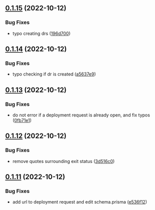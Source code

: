 ## [0.1.15](https://github.com/Open-Study-College/osc/compare/v0.1.14...v0.1.15) (2022-10-12)


### Bug Fixes

* typo creating drs ([196d700](https://github.com/Open-Study-College/osc/commit/196d70092153d0d79d367ca0a979db911d718c6c))



## [0.1.14](https://github.com/Open-Study-College/osc/compare/v0.1.13...v0.1.14) (2022-10-12)


### Bug Fixes

* typo checking if dr is created ([a5637e9](https://github.com/Open-Study-College/osc/commit/a5637e989250ec496e0aa0b4ef8a1bbae01d7815))



## [0.1.13](https://github.com/Open-Study-College/osc/compare/v0.1.12...v0.1.13) (2022-10-12)


### Bug Fixes

* do not error if a deployment request is already open, and fix typos ([0fb71e1](https://github.com/Open-Study-College/osc/commit/0fb71e12004082214769916e7d73c82f4eddb89c))



## [0.1.12](https://github.com/Open-Study-College/osc/compare/v0.1.11...v0.1.12) (2022-10-12)


### Bug Fixes

* remove quotes surrounding exit status ([3d516c0](https://github.com/Open-Study-College/osc/commit/3d516c0520080ad3e1647beb5d15e87b9c9f417c))



## [0.1.11](https://github.com/Open-Study-College/osc/compare/v0.1.10...v0.1.11) (2022-10-12)


### Bug Fixes

* add url to deployment request and edit schema.prisma ([e536f12](https://github.com/Open-Study-College/osc/commit/e536f121864ed5126da13cdf4d51b866cedb82f0))



